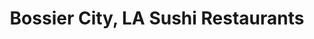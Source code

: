 ---
layout: city
title: Bossier City, LA Sushi Restaurants
permalink: /louisiana/bossier-city/
stateAbbr: LA
stateName: Louisiana
cityName: Bossier City

---